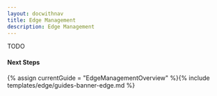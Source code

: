 ```yaml
---
layout: docwithnav
title: Edge Management
description: Edge Management
---
```


TODO

#### Next Steps

{% assign currentGuide = "EdgeManagementOverview" %}{% include templates/edge/guides-banner-edge.md %}